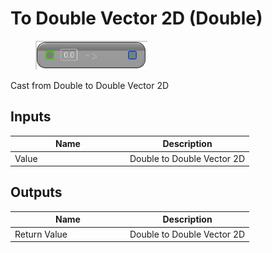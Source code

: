 # To Double Vector 2D (Double)

<div align="left" data-full-width="false">

<figure><img src="../../../../api/Math/Conversions/To_Double_Vector_2D_(Double).png" alt=""><figcaption></figcaption></figure>

</div>

Cast from Double to Double Vector 2D

## Inputs

<table><thead><tr><th width="170">Name</th><th>Description</th></tr></thead><tbody><tr><td>Value</td><td>Double to Double Vector 2D</td></tr></tbody></table>

## Outputs

<table><thead><tr><th width="170">Name</th><th>Description</th></tr></thead><tbody><tr><td>Return Value</td><td>Double to Double Vector 2D</td></tr></tbody></table>
